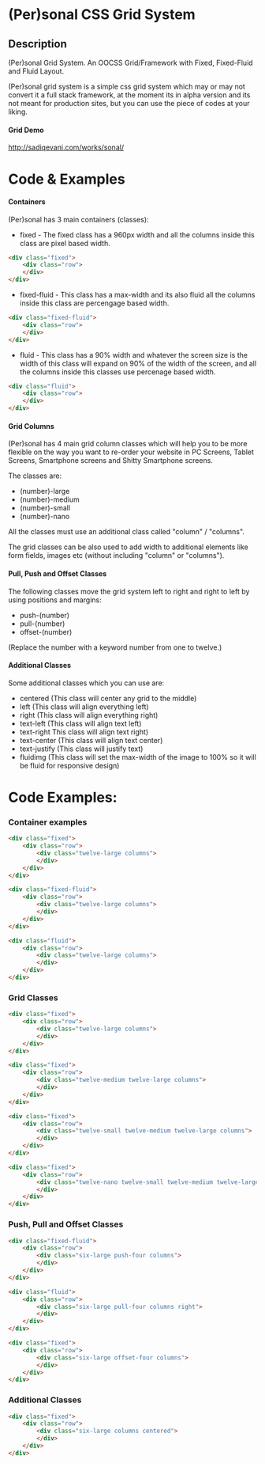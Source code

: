 (Per)sonal CSS Grid System
=====

## Description

(Per)sonal Grid System. An OOCSS Grid/Framework with Fixed, Fixed-Fluid and Fluid Layout.

(Per)sonal grid system is a simple css grid system which may or may not convert it a full stack framework, at the moment its in alpha version and its not meant for production sites, but you can use the piece of codes at your liking.

#### Grid Demo

http://sadiqevani.com/works/sonal/

Code & Examples
=====

#### Containers

(Per)sonal has 3 main containers (classes):

- fixed - The fixed class has a 960px width and all the columns inside this class are pixel based width.

```HTML
<div class="fixed">
	<div class="row">
	</div>
</div>
```

- fixed-fluid - This class has a max-width and its also fluid all the columns inside this class are percengage based width.

```HTML
<div class="fixed-fluid">
	<div class="row">
	</div>
</div>
```

- fluid - This class has a 90% width and whatever the screen size is the width of this class will expand on 90% of the width of the screen, and all the columns inside this classes use percenage based width.

```HTML
<div class="fluid">
	<div class="row">
	</div>
</div>
```

#### Grid Columns

(Per)sonal has 4 main grid column classes which will help you to be more flexible on the way you want to re-order your website in PC Screens, Tablet Screens, Smartphone screens and Shitty Smartphone screens.

The classes are:

- (number)-large
- (number)-medium
- (number)-small
- (number)-nano

All the classes must use an additional class called "column" / "columns".

The grid classes can be also used to add width to additional elements like form fields, images etc (without including "column" or "columns").

#### Pull, Push and Offset Classes

The following classes move the grid system left to right and right to left by using positions and margins:

- push-(number)
- pull-(number)
- offset-(number)

(Replace the number with a keyword number from one to twelve.)

#### Additional Classes

Some additional classes which you can use are:

- centered (This class will center any grid to the middle)
- left (This class will align everything left)
- right (This class will align everything right)
- text-left (This class will align text left)
- text-right This class will align text right)
- text-center (This class will align text center)
- text-justify (This class will justify text)
- fluidimg (This class will set the max-width of the image to 100% so it will be fluid for responsive design)

# Code Examples:

### Container examples

```HTML
<div class="fixed">
	<div class="row">
		<div class="twelve-large columns">
		</div>
	</div>
</div>
```

```HTML
<div class="fixed-fluid">
	<div class="row">
		<div class="twelve-large columns">
		</div>
	</div>
</div>
```

```HTML
<div class="fluid">
	<div class="row">
		<div class="twelve-large columns">
		</div>
	</div>
</div>
```

### Grid Classes

```HTML
<div class="fixed">
	<div class="row">
		<div class="twelve-large columns">
		</div>
	</div>
</div>
```

```HTML
<div class="fixed">
	<div class="row">
		<div class="twelve-medium twelve-large columns">
		</div>
	</div>
</div>
```

```HTML
<div class="fixed">
	<div class="row">
		<div class="twelve-small twelve-medium twelve-large columns">
		</div>
	</div>
</div>
```

```HTML
<div class="fixed">
	<div class="row">
		<div class="twelve-nano twelve-small twelve-medium twelve-large columns">
		</div>
	</div>
</div>
```

### Push, Pull and Offset Classes

```HTML
<div class="fixed-fluid">
	<div class="row">
		<div class="six-large push-four columns">
		</div>
	</div>
</div>
```

```HTML
<div class="fluid">
	<div class="row">
		<div class="six-large pull-four columns right">
		</div>
	</div>
</div>
```

```HTML
<div class="fixed">
	<div class="row">
		<div class="six-large offset-four columns">
		</div>
	</div>
</div>
```

### Additional Classes

```HTML
<div class="fixed">
	<div class="row">
		<div class="six-large columns centered">
		</div>
	</div>
</div>
```